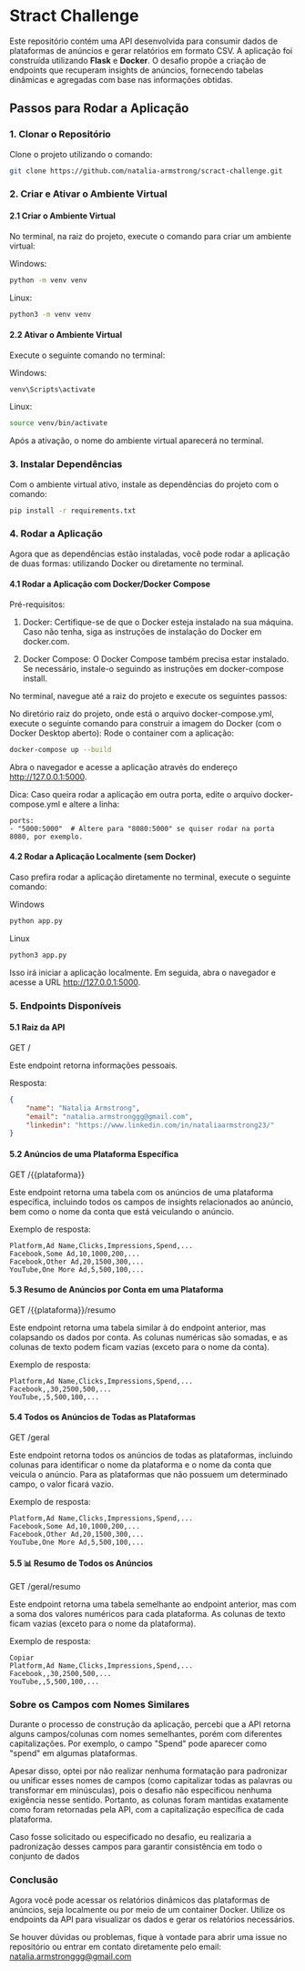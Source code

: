 # **Stract Challenge** 

Este repositório contém uma API desenvolvida para consumir dados de plataformas de anúncios e gerar relatórios em formato CSV. A aplicação foi construída utilizando **Flask** e **Docker**. O desafio propõe a criação de endpoints que recuperam insights de anúncios, fornecendo tabelas dinâmicas e agregadas com base nas informações obtidas.

## **Passos para Rodar a Aplicação**

### 1. **Clonar o Repositório**

Clone o projeto utilizando o comando:

```bash
git clone https://github.com/natalia-armstrong/scract-challenge.git
```

### 2. Criar e Ativar o Ambiente Virtual
#### 2.1 Criar o Ambiente Virtual
No terminal, na raiz do projeto, execute o comando para criar um ambiente virtual:

Windows:
```bash
python -m venv venv
```
Linux:
```bash
python3 -m venv venv
```
#### 2.2 Ativar o Ambiente Virtual
Execute o seguinte comando no terminal:

Windows:
```bash
venv\Scripts\activate
```
Linux:
```bash
source venv/bin/activate
```
Após a ativação, o nome do ambiente virtual aparecerá no terminal.

### 3. Instalar Dependências
Com o ambiente virtual ativo, instale as dependências do projeto com o comando:

```bash
pip install -r requirements.txt
```

### 4. Rodar a Aplicação
Agora que as dependências estão instaladas, você pode rodar a aplicação de duas formas: utilizando Docker ou diretamente no terminal.

#### 4.1 Rodar a Aplicação com Docker/Docker Compose
Pré-requisitos: 

1. Docker: Certifique-se de que o Docker esteja instalado na sua máquina. Caso não tenha, siga as instruções de instalação do Docker em docker.com.

2. Docker Compose: O Docker Compose também precisa estar instalado. Se necessário, instale-o seguindo as instruções em docker-compose install.

No terminal, navegue até a raiz do projeto e execute os seguintes passos:

No diretório raiz do projeto, onde está o arquivo docker-compose.yml, execute o seguinte comando para construir a imagem do Docker (com o Docker Desktop aberto): 
Rode o container com a aplicação:
```bash
docker-compose up --build
```

Abra o navegador e acesse a aplicação através do endereço http://127.0.0.1:5000.

 Dica: Caso queira rodar a aplicação em outra porta, edite o arquivo docker-compose.yml e altere a linha:

    ports:
    - "5000:5000"  # Altere para "8080:5000" se quiser rodar na porta 8080, por exemplo.

#### 4.2 Rodar a Aplicação Localmente (sem Docker)
Caso prefira rodar a aplicação diretamente no terminal, execute o seguinte comando:

Windows
```bash
python app.py
```
Linux
```bash
python3 app.py
```

Isso irá iniciar a aplicação localmente. Em seguida, abra o navegador e acesse a URL http://127.0.0.1:5000.

### 5. Endpoints Disponíveis
#### 5.1 Raiz da API
GET /

Este endpoint retorna informações pessoais.

Resposta:

```json
{
    "name": "Natalia Armstrong",
    "email": "natalia.armstronggg@gmail.com",
    "linkedin": "https://www.linkedin.com/in/nataliaarmstrong23/"
}
```
#### 5.2 Anúncios de uma Plataforma Específica
GET /{{plataforma}}

Este endpoint retorna uma tabela com os anúncios de uma plataforma específica, incluindo todos os campos de insights relacionados ao anúncio, bem como o nome da conta que está veiculando o anúncio.

Exemplo de resposta:

```csv
Platform,Ad Name,Clicks,Impressions,Spend,...
Facebook,Some Ad,10,1000,200,...
Facebook,Other Ad,20,1500,300,...
YouTube,One More Ad,5,500,100,...
```
#### 5.3 Resumo de Anúncios por Conta em uma Plataforma
GET /{{plataforma}}/resumo

Este endpoint retorna uma tabela similar à do endpoint anterior, mas colapsando os dados por conta. As colunas numéricas são somadas, e as colunas de texto podem ficam vazias (exceto para o nome da conta).

Exemplo de resposta:

```csv
Platform,Ad Name,Clicks,Impressions,Spend,...
Facebook,,30,2500,500,...
YouTube,,5,500,100,...
```

#### 5.4 Todos os Anúncios de Todas as Plataformas
GET /geral

Este endpoint retorna todos os anúncios de todas as plataformas, incluindo colunas para identificar o nome da plataforma e o nome da conta que veicula o anúncio. Para as plataformas que não possuem um determinado campo, o valor ficará vazio.

Exemplo de resposta:

```csv
Platform,Ad Name,Clicks,Impressions,Spend,...
Facebook,Some Ad,10,1000,200,...
Facebook,Other Ad,20,1500,300,...
YouTube,One More Ad,5,500,100,...
```

#### 5.5 :bar_chart: Resumo de Todos os Anúncios
GET /geral/resumo

Este endpoint retorna uma tabela semelhante ao endpoint anterior, mas com a soma dos valores numéricos para cada plataforma. As colunas de texto ficam vazias (exceto para o nome da plataforma).

Exemplo de resposta:

```csv
Copiar
Platform,Ad Name,Clicks,Impressions,Spend,...
Facebook,,30,2500,500,...
YouTube,,5,500,100,...
```

### Sobre os Campos com Nomes Similares
Durante o processo de construção da aplicação, percebi que a API retorna alguns campos/colunas com nomes semelhantes, porém com diferentes capitalizações. Por exemplo, o campo "Spend" pode aparecer como "spend" em algumas plataformas.

Apesar disso, optei por não realizar nenhuma formatação para padronizar ou unificar esses nomes de campos (como capitalizar todas as palavras ou transformar em minúsculas), pois o desafio não especificou nenhuma exigência nesse sentido. Portanto, as colunas foram mantidas exatamente como foram retornadas pela API, com a capitalização específica de cada plataforma.

Caso fosse solicitado ou especificado no desafio, eu realizaria a padronização desses campos para garantir consistência em todo o conjunto de dados

### Conclusão
Agora você pode acessar os relatórios dinâmicos das plataformas de anúncios, seja localmente ou por meio de um container Docker. Utilize os endpoints da API para visualizar os dados e gerar os relatórios necessários.

Se houver dúvidas ou problemas, fique à vontade para abrir uma issue no repositório ou entrar em contato diretamente pelo email: natalia.armstronggg@gmail.com

